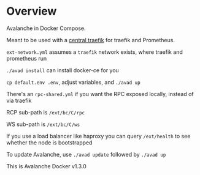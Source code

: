# Overview

Avalanche in Docker Compose.

Meant to be used with a [central traefik](https://github.com/CryptoManufaktur-io/central-proxy-docker)
for traefik and Prometheus.

`ext-network.yml` assumes a `traefik` network exists, where traefik and prometheus run

`./avad install` can install docker-ce for you

`cp default.env .env`, adjust variables, and `./avad up`

There's an `rpc-shared.yml` if you want the RPC exposed locally, instead of via traefik

RCP sub-path is `/ext/bc/C/rpc`

WS sub-path is `/ext/bc/C/ws`

If you use a load balancer like  haproxy you can query `/ext/health` to see whether the node is bootstrapped

To update Avalanche, use `./avad update` followed by `./avad up`

This is Avalanche Docker v1.3.0
